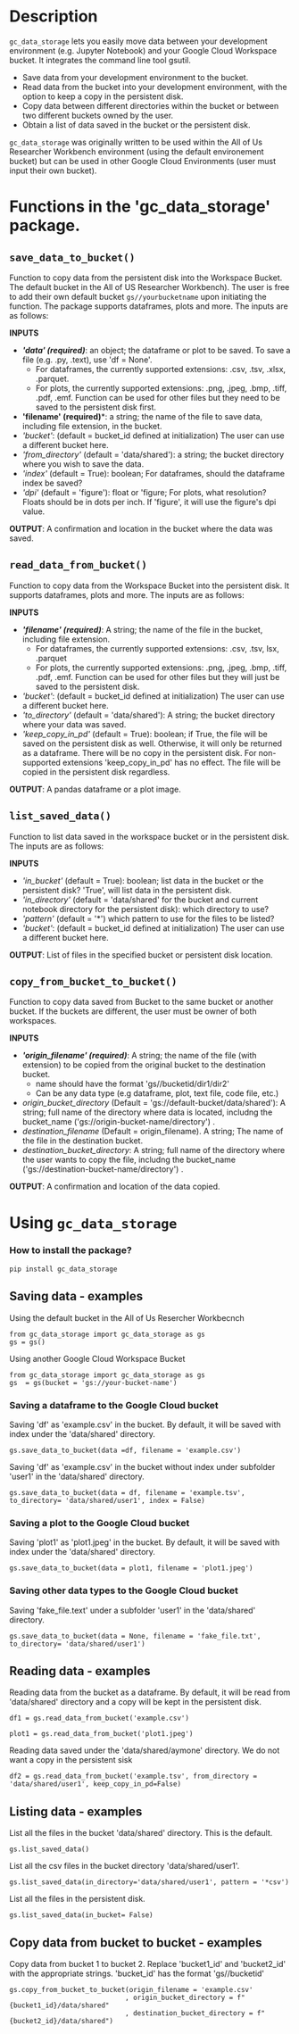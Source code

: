 # Description
`gc_data_storage` lets you easily move data between your development environment (e.g. Jupyter Notebook) and your Google Cloud Workspace bucket. 
It integrates the command line tool gsutil.

 * Save data from your development environment to the bucket.
 * Read data from the bucket into your development environment, with the option to keep a copy in the persistent disk.
 * Copy data between different directories within the bucket or between two different buckets owned by the user.
 * Obtain a list of data saved in the bucket or the persistent disk.

`gc_data_storage` was originally written to be used within the All of Us Researcher Workbench environment (using the default environement bucket) but can be used in other Google Cloud Environments (user must input their own bucket).

# Functions in the 'gc_data_storage' package.

## `save_data_to_bucket()`
Function to copy data from the persistent disk into the Workspace Bucket. The default bucket in the All of US Researcher Workbench). The user is free to add their own default bucket `gs//yourbucketname` upon initiating the function.
The package supports dataframes, plots and more. The inputs are as follows:

**INPUTS**
  - ***'data' (required)***: an object; the dataframe or plot to be saved. To save a file (e.g. .py, .text), use 'df = None'.
     - For dataframes, the currently supported extensions: .csv, .tsv, .xlsx, .parquet. 
     - For plots, the currently supported extensions: .png, .jpeg, .bmp, .tiff, .pdf, .emf. Function can be used for other files but they need to be saved to the persistent disk first.
  - **'filename' (required)***: a string; the name of the file to save data, including file extension, in the bucket.
  - *'bucket'*: (default = bucket_id defined at initialization) The user can use a different bucket here.
  - *'from_directory'* (default = 'data/shared'): a string; the bucket directory where you wish to save the data.
  - *'index'* (default = True): boolean; For dataframes, should the dataframe index be saved?
  - *'dpi'* (default = 'figure'): float or 'figure; For plots, what resolution? Floats should be in dots per inch. If 'figure', it will use the figure's dpi value.

**OUTPUT**: A confirmation and location in the bucket where the data was saved.

## `read_data_from_bucket()`
Function to copy data from the Workspace Bucket into the persistent disk. It supports dataframes, plots and more. The inputs are as follows:

**INPUTS**
  - ***'filename' (required)***: A string; the name of the file in the bucket, including file extension.
     - For dataframes, the currently supported extensions: .csv, .tsv, lsx, .parquet
     - For plots, the currently supported extensions: .png, .jpeg, .bmp, .tiff, .pdf, .emf. Function can be used for other files but they will just be saved to the persistent disk.
  - *'bucket'*: (default = bucket_id defined at initialization) The user can use a different bucket here.
  - *'to_directory'* (default = 'data/shared'): A string; the bucket directory where your data was saved.
  - *'keep_copy_in_pd'* (default = True): boolean; if True, the file will be saved on the persistent disk as well. Otherwise, it will only be returned as a dataframe. There will be no copy in the persistent disk. For non-supported extensions 'keep_copy_in_pd' has no effect. The file will be copied in the persistent disk regardless.
    
**OUTPUT**: A pandas dataframe or a plot image.

## `list_saved_data()`
Function to list data saved in the workspace bucket or in the persistent disk. The inputs are as follows:

**INPUTS**
  - *'in_bucket'* (default = True): boolean; list data in the bucket or the persistent disk? 'True', will list data in the persistent disk.
  - *'in_directory'* (default = 'data/shared' for the bucket and current notebook directory for the persistent disk): which directory to use?
  - *'pattern'* (default = '*') which pattern to use for the files to be listed?
  - *'bucket'*: (default = bucket_id defined at initialization) The user can use a different bucket here.

**OUTPUT**: List of files in the specified bucket or persistent disk location.

## `copy_from_bucket_to_bucket()`
Function to copy data saved from Bucket to the same bucket or another bucket. If the buckets are different, the user must be owner of both workspaces.

**INPUTS**
  - ***'origin_filename' (required)***: A string; the name of the file (with extension) to be copied from the original bucket to the destination bucket. 
     - name should have the format 'gs//bucketid/dir1/dir2'
     - Can be any data type (e.g dataframe, plot, text file, code file, etc.)
  - *origin_bucket_directory* (Default = 'gs://default-bucket/data/shared'): A string; full name of the directory where data is located,  includng the bucket_name ('gs://origin-bucket-name/directory') .
  - *destination_filename* (Default = origin_filename). A string; The name of the file in the destination bucket.
  - *destination_bucket_directory*: A string; full name of the directory where the user wants to copy the file,  includng the bucket_name ('gs://destination-bucket-name/directory') .

**OUTPUT**: A confirmation and location of the data copied.

# Using `gc_data_storage` 

### How to install the package?
```
pip install gc_data_storage
```

## Saving data - examples

Using the default bucket in the All of Us Resercher Workbecnch
```
from gc_data_storage import gc_data_storage as gs
gs = gs()
```

Using another Google Cloud Workspace Bucket
```
from gc_data_storage import gc_data_storage as gs
gs  = gs(bucket = 'gs://your-bucket-name')
```
### Saving a dataframe to the Google Cloud bucket
Saving 'df' as 'example.csv' in the bucket. By default, it will be saved with index under the 'data/shared' directory.

```
gs.save_data_to_bucket(data =df, filename = 'example.csv')
```

Saving 'df' as 'example.csv' in the bucket without index under subfolder 'user1' in the 'data/shared' directory.

```
gs.save_data_to_bucket(data = df, filename = 'example.tsv', to_directory= 'data/shared/user1', index = False)
```

### Saving a plot to the Google Cloud bucket
Saving 'plot1' as 'plot1.jpeg' in the bucket. By default, it will be saved with index under the 'data/shared' directory.

```
gs.save_data_to_bucket(data = plot1, filename = 'plot1.jpeg')
```

### Saving other data types to the Google Cloud bucket
Saving 'fake_file.text' under a subfolder 'user1' in the 'data/shared' directory.

```
gs.save_data_to_bucket(data = None, filename = 'fake_file.txt', to_directory= 'data/shared/user1')
```


## Reading data - examples

Reading data from the bucket as a dataframe. By default, it will be read from 'data/shared' directory and a copy will be kept in the persistent disk.

```
df1 = gs.read_data_from_bucket('example.csv')
```

```
plot1 = gs.read_data_from_bucket('plot1.jpeg')
```

Reading data saved under the 'data/shared/aymone' directory. We do not want a copy in the persistent sisk

```
df2 = gs.read_data_from_bucket('example.tsv', from_directory = 'data/shared/user1', keep_copy_in_pd=False)
```

## Listing data - examples

List all the files in the bucket 'data/shared' directory. This is the default.

```
gs.list_saved_data()
```

List all the csv files in the bucket directory 'data/shared/user1'.

```
gs.list_saved_data(in_directory='data/shared/user1', pattern = '*csv')
```

List all the files in the persistent disk.

```
gs.list_saved_data(in_bucket= False)
```

## Copy data from bucket to bucket - examples
Copy data from bucket 1 to bucket 2. Replace 'bucket1_id' and 'bucket2_id' with the appropriate strings. 'bucket_id' has the format 'gs//bucketid'

```
gs.copy_from_bucket_to_bucket(origin_filename = 'example.csv'
                             , origin_bucket_directory = f"{bucket1_id}/data/shared"
                             , destination_bucket_directory = f"{bucket2_id}/data/shared")

```
